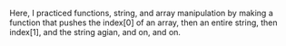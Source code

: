 Here, I practiced functions, string, and array manipulation by making a function that pushes the index[0] of an array, then an entire string, then index[1], and the string agian, and on, and on.